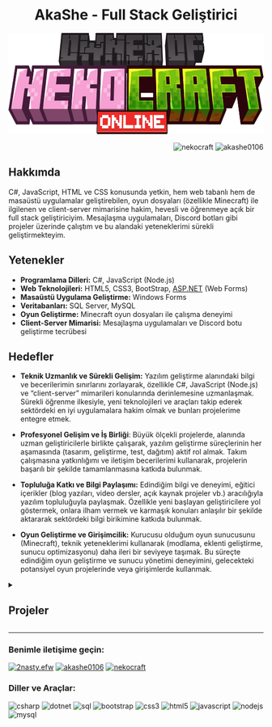<h1 align="center">AkaShe - Full Stack Geliştirici</h1>

<p align="center"> 
<img src=".github/assets/oonco.png" alt="Alternatif Metin" width="720px" height="200px"/>
</p>

<p align="right">
<img src="https://img.shields.io/discord/937066542112309288" alt="nekocraft"/>
<img src="https://komarev.com/ghpvc/?username=akashe0106&label=Profile%20views&color=0e75b6&style=flat" alt="akashe0106"/>
</p>

<h2 id="hakkımda">Hakkımda</h2>
<p>C#, JavaScript, HTML ve CSS konusunda yetkin, hem web tabanlı hem de masaüstü uygulamalar geliştirebilen, oyun dosyaları (özellikle Minecraft) ile ilgilenen ve client-server mimarisine hakim, hevesli ve öğrenmeye açık bir full stack geliştiriciyim. Mesajlaşma uygulamaları, Discord botları gibi projeler üzerinde çalıştım ve bu alandaki yeteneklerimi sürekli geliştirmekteyim.</p>

<h2>Yetenekler</h2>
<ul>
<li><strong>Programlama Dilleri:</strong> C#, JavaScript (Node.js)</li>
<li><strong>Web Teknolojileri:</strong> HTML5, CSS3, BootStrap, <a href="http://ASP.NET">ASP.NET</a>  (Web Forms)</li>
<li><strong>Masaüstü Uygulama Geliştirme:</strong> Windows Forms</li>
<li><strong>Veritabanları:</strong> SQL Server, MySQL</li>
<li><strong>Oyun Geliştirme:</strong> Minecraft oyun dosyaları ile çalışma deneyimi</li>
<li><strong>Client-Server Mimarisi:</strong> Mesajlaşma uygulamaları ve Discord botu geliştirme tecrübesi</li>
</ul>

<h2>Hedefler</h2>
<ul>
<li>
<p><strong>Teknik Uzmanlık ve Sürekli Gelişim:</strong> Yazılım geliştirme alanındaki bilgi ve becerilerimin sınırlarını zorlayarak, özellikle C#, JavaScript (Node.js) ve “client-server” mimarileri konularında derinlemesine uzmanlaşmak. Sürekli öğrenme ilkesiyle, yeni teknolojileri ve araçları takip ederek sektördeki en iyi uygulamalara hakim olmak ve bunları projelerime entegre etmek.</p>
</li>
<li>
<p><strong>Profesyonel Gelişim ve İş Birliği</strong>: Büyük ölçekli projelerde, alanında uzman geliştiricilerle birlikte çalışarak, yazılım geliştirme süreçlerinin her aşamasında (tasarım, geliştirme, test, dağıtım) aktif rol almak. Takım çalışmasına yatkınlığımı ve iletişim becerilerimi kullanarak, projelerin başarılı bir şekilde tamamlanmasına katkıda bulunmak.</p>
</li>
<li>
<p><strong>Topluluğa Katkı ve Bilgi Paylaşımı:</strong> Edindiğim bilgi ve deneyimi, eğitici içerikler (blog yazıları, video dersler, açık kaynak projeler vb.) aracılığıyla yazılım topluluğuyla paylaşmak. Özellikle yeni başlayan geliştiricilere yol göstermek, onlara ilham vermek ve karmaşık konuları anlaşılır bir şekilde aktararak sektördeki bilgi birikimine katkıda bulunmak.</p>
</li>
<li>
<p><strong>Oyun Geliştirme ve Girişimcilik:</strong> Kurucusu olduğum oyun sunucusunu (Minecraft), teknik yeteneklerimi kullanarak (modlama, eklenti geliştirme, sunucu optimizasyonu) daha ileri bir seviyeye taşımak. Bu süreçte edindiğim oyun geliştirme ve sunucu yönetimi deneyimini, gelecekteki potansiyel oyun projelerinde veya girişimlerde kullanmak.</p>
</li>
</ul>


<details>
<summary><h2>Projeler</h2></summary>
<ul>
<li><strong>CleanAuthKit;</strong> <em>kullanıcıların giriş yapabilmesi, kayıt olabilmesi ve şifrelerini sıfırlayabilmesi için modern ve şık bir tasarım sunar. Bu proje, kullanıcı dostu bir arayüz sağlar ve responsive (mobil uyumlu) tasarım ile her cihazda mükemmel görünür. <a href="https://github.com/Akashe0106/CleanAuthKit">GitHub Linki</a></em></li>
</ul>
</details>

---

<h3 align="left">Benimle iletişime geçin:</h3>
<p align="left">
<a href="https://www.instagram.com/2nasty.efw" target="blank"><img src="https://img.shields.io/badge/Instagram-%23E4405F.svg?style=for-the-badge&logo=Instagram&logoColor=white" alt="2nasty.efw"/></a>
<a href="https://www.youtube.com/@akashe0106" target="blank"><img src="https://img.shields.io/badge/YouTube-%23FF0000.svg?style=for-the-badge&logo=YouTube&logoColor=white" alt="akashe0106"/></a>
<a href="https://discord.com/invite/nekocraft" target="blank"><img src="https://img.shields.io/badge/Discord-%235865F2.svg?style=for-the-badge&logo=discord&logoColor=white" alt="nekocraft"/></a>
</p>

<h3 align="left">Diller ve Araçlar:</h3>
<p align="left">
<img src="https://img.shields.io/badge/c%23-%23239120.svg?style=for-the-badge&logo=csharp&logoColor=white" alt="csharp"/>
<img src="https://img.shields.io/badge/.NET-5C2D91?style=for-the-badge&logo=.net&logoColor=white" alt="dotnet"/>
<img src="https://img.shields.io/badge/Microsoft%20SQL%20Server-CC2927?style=for-the-badge&logo=microsoft%20sql%20server&logoColor=white" alt="sql"/>
<img src="https://img.shields.io/badge/bootstrap-%238511FA.svg?style=for-the-badge&logo=bootstrap&logoColor=white" alt="bootstrap"/>
<img src="https://img.shields.io/badge/css3-%231572B6.svg?style=for-the-badge&logo=css3&logoColor=white" alt="css3"/>
<img src="https://img.shields.io/badge/html5-%23E34F26.svg?style=for-the-badge&logo=html5&logoColor=white" alt="html5"/>
<img src="https://img.shields.io/badge/javascript-%23323330.svg?style=for-the-badge&logo=javascript&logoColor=%23F7DF1E" alt="javascript"/>
<img src="https://img.shields.io/badge/node.js-6DA55F?style=for-the-badge&logo=node.js&logoColor=white" alt="nodejs"/>
<img src="https://img.shields.io/badge/mysql-4479A1.svg?style=for-the-badge&logo=mysql&logoColor=white" alt="mysql"/>
</p>
